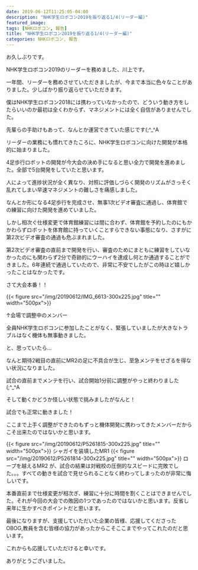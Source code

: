 ```yaml
---
date: 2019-06-12T11:25:05-04:00
description: "NHK学生ロボコン2019を振り返る1/4(リーダー編)"
featured_image: 
tags: [NHKロボコン, 報告]
title: "NHK学生ロボコン2019を振り返る1/4(リーダー編)"
categories: NHKロボコン, 報告
---
```


お久しぶりです。

NHK学生ロボコン2019のリーダーを務めました、川上です。

一年間、リーダーを務めさせていただきましたが、今まで本当に色々なことがありました。少しばかり振り返らせていただきます。

僕はNHK学生ロボコン2018には携わっていなかったので、どういう動き方をしたらいいのか最初は全くわからず、マネジメントには全く自信がありませんでした。

先輩らの手助けもあって、なんとか運営できていた感じです(;^_^A

リーダーの業務にも慣れてきたころに、NHK学生ロボコンに向けた開発が本格的に始まりました。

4足歩行ロボットの開発が今大会の決め手になると思い全力で開発を進めました。全部で5台開発をしていたと思います。

人によって進捗状況が全く異なり、対照に評価しづらく開発のリズムがさっそく乱れてしまい早速マネジメントの難しさを痛感しました。

なんとか形になる4足歩行を完成させ、無事1次ビデオ審査に通過し、体育館での練習に向けた開発を進めていました。

しかし相次ぐ仕様変更で体育館練習には間に合わず、体育館を予約したのにもかかわらずロボットを体育館に持っていくことすらできない事態になり、さすがに第2次ビデオ審査の通過も危ぶまれました。

第2次ビデオ審査の直前まで開発を行い、審査のためにまともに練習をしていなかったのにも関わらず2分で奇跡的にウーハイを達成し何とか通過することができました。6年連続で通過していたので、非常に不安でしたがこの時ほど嬉しかったことはなかったです。

さて大会本番！！

{{< figure src="/img/20190612/IMG_6613-300x225.jpg" title="" width="500px">}}

↑会場で調整中のメンバー

全員NHK学生ロボコンに参加したことがなく、緊張していましたが大きなトラブルはなく機体も無事動きました。

と、思っていたら…

なんと期待2戦目の直前にMR2の足に不具合が生じ、至急メンテをせざるを得ない状況になりました。

試合の直前までメンテを行い、試合開始1分前に調整がやっと終わりました(;^_^A

そして動くかどうか怪しい状態で挑みましたがなんと！

試合でも正常に動きました！

ここまで上手く調整ができたのもずっと機体開発に携わってきたメンバーだからこそ出来たのではないかと思います。

{{< figure src="/img/20190612/P5261815-300x225.jpg" title="" width="500px">}}
シャガイを装填したMR1
{{< figure src="/img/20190612/P5261814-300x225.jpg" title="" width="500px">}}
ロープを越えるMR2
が、試合の結果は対戦校の圧倒的なスピードに完敗でした。。。すべての動きを試合で見せられることなく終わってしまったのが非常に悔しいです。

本番直前まで仕様変更が相次ぎ、練習に十分に時間を割くことはできませんでした。それが今回の大会での敗因の1つであったのではないかと思います。反省し来年に生かすべきポイントだと思います。

最後になりますが、支援していただいた企業の皆様、応援してくださったOBOG,教員を含む皆様の協力があったからこそここまでやってこれたのだと思います。

これからも応援していただけると幸いです。

ありがとうございました。

